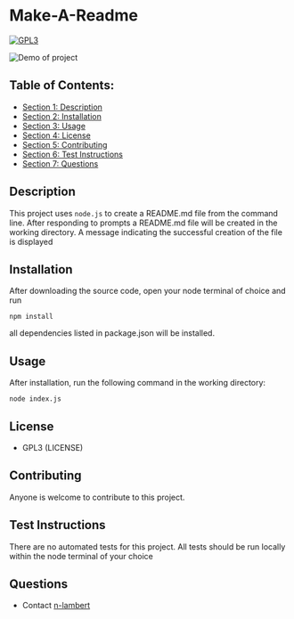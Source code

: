 # Make-A-Readme
[![GPL3](https://img.shields.io/badge/License-GPL3-blueviolet)](https://api.github.com/licenses/gpl-3.0)

![Demo of project](./assets/images/demo.gif)

## Table of Contents:

- [Section 1: Description](#Description)
- [Section 2: Installation](#Installation)
- [Section 3: Usage](#Usage)
- [Section 4: License](#License)
- [Section 5: Contributing](#Contributing)
- [Section 6: Test Instructions](#Test-Instructions)
- [Section 7: Questions](#Questions)

## Description
This project uses `node.js` to create a README.md file from the command line. After responding to prompts a README.md file will be created in the working directory. A message indicating the successful creation of the file is displayed

## Installation
After downloading the source code, open your node terminal of choice and run
```
npm install
```
all dependencies listed in package.json will be installed.

## Usage
After installation, run the following command in the working directory:
```
node index.js
```

## License
* GPL3 (LICENSE)

## Contributing
Anyone is welcome to contribute to this project.

## Test Instructions
There are no automated tests for this project. All tests should be run locally within the node terminal of your choice

## Questions
* Contact [n-lambert](https://github.com/n-lambert)



